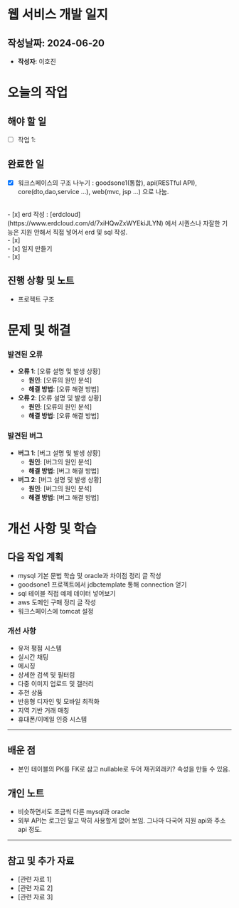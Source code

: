 # 웹 서비스 개발 일지

## 작성날짜: 2024-06-20

- **작성자**: 이호진

# 오늘의 작업

## 해야 할 일
- [ ] 작업 1:

## 완료한 일
- [x] 워크스페이스의 구조 나누기 : 
goodsone1(통합), api(RESTful API), core(dto,dao,service ...), web(mvc, jsp ...) 으로 나눔.
<br>
- [x] erd 작성 : [erdcloud](https://www.erdcloud.com/d/7xiHQwZxWYEkiJLYN) 에서 시퀀스나 자잘한 기능은 지원 안해서 직접 넣어서 erd 및 sql 작성.
<br>
- [x] 
<br>
- [x] 일지 만들기
<br>
- [x] 


## 진행 상황 및 노트
- 프로젝트 구조

# 문제 및 해결

### 발견된 오류
- **오류 1**: [오류 설명 및 발생 상황]
  - **원인**: [오류의 원인 분석]
  - **해결 방법**: [오류 해결 방법]
- **오류 2**: [오류 설명 및 발생 상황]
  - **원인**: [오류의 원인 분석]
  - **해결 방법**: [오류 해결 방법]

### 발견된 버그
- **버그 1**: [버그 설명 및 발생 상황]
  - **원인**: [버그의 원인 분석]
  - **해결 방법**: [버그 해결 방법]
- **버그 2**: [버그 설명 및 발생 상황]
  - **원인**: [버그의 원인 분석]
  - **해결 방법**: [버그 해결 방법]

# 개선 사항 및 학습

## 다음 작업 계획
- mysql 기본 문법 학습 및 oracle과 차이점 정리 글 작성
- goodsone1 프로젝트에서 jdbctemplate 통해 connection 얻기
- sql 테이블 직접 예제 데이터 넣어보기
- aws 도메인 구매 정리 글 작성
- 워크스페이스에 tomcat 설정

### 개선 사항
- 유저 평점 시스템
- 실시간 채팅
- 메시징
- 상세한 검색 및 필터링
- 다중 이미지 업로드 및 갤러리
- 추천 상품
- 반응형 디자인 및 모바일 최적화
- 지역 기반 거래 매칭
- 휴대폰/이메일 인증 시스템

---
## 배운 점
- 본인 테이블의 PK를 FK로 삼고 nullable로 두어 재귀외래키? 속성을 만들 수 있음.

## 개인 노트
- 비슷하면서도 조금씩 다른 mysql과 oracle
- 외부 API는 로그인 말고 딱히 사용할게 없어 보임. 그나마 다국어 지원 api와 주소 api 정도.

---

## 참고 및 추가 자료
- [관련 자료 1]
- [관련 자료 2]
- [관련 자료 3]

